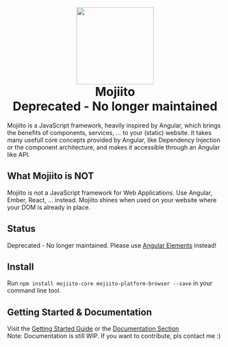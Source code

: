 
<h1 align="center">
  <img src="https://avatars0.githubusercontent.com/u/20876637?v=3&s=260" width="180">
  <br>
  Mojiito
  <br>
  Deprecated - No longer maintained
  <br>
</h1>
Mojiito is a JavaScript framework, heavily inspired by Angular, which brings the benefits of components, services, ... to your (static) website.
It takes many usefull core concepts provided by Angular, like Dependency Injection or the component architecture, and makes it accessible through an Angular like API.

## What Mojiito is NOT
Mojiito is not a JavaScript framework for Web Applications. Use Angular, Ember, React, ... instead. Mojiito shines when used on your website where your DOM is already in place.

## Status
Deprecated - No longer maintained. Please use [Angular Elements](https://angular.io/guide/elements) instead!

## Install
Run `npm install mojiito-core mojiito-platform-browser --save` in your command line tool.

## Getting Started & Documentation
Visit the [Getting Started Guide](docs/getting-started.md) or the [Documentation Section](docs/README.md)   
Note: Documentation is still WIP. If you want to contribute, pls contact me :)
